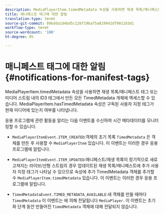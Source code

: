 ```yaml
---
description: MediaPlayerItem.timedMetadata 속성을 사용하면 재생 목록/매니페스트 태그 또는 미디어 스트림 내의 ID3 태그에서 만든 모든 TimedMetadata 개체에 액세스할 수 있습니다. MediaPlayerItem.hasTimedMetadata 속성은 구독된 사용자 지정 태그가 현재 미디어에 있는지 여부를 나타냅니다.
title: 매니페스트 태그에 대한 알림
translation-type: tm+mt
source-git-commit: 89bdda1d4bd5c126f19ba75a819942df901183d1
workflow-type: tm+mt
source-wordcount: '188'
ht-degree: 0%

---
```



# 매니페스트 태그에 대한 알림{#notifications-for-manifest-tags}

MediaPlayerItem.timedMetadata 속성을 사용하면 재생 목록/매니페스트 태그 또는 미디어 스트림 내의 ID3 태그에서 만든 모든 TimedMetadata 개체에 액세스할 수 있습니다. MediaPlayerItem.hasTimedMetadata 속성은 구독된 사용자 지정 태그가 현재 미디어에 있는지 여부를 나타냅니다.

응용 프로그램에 관련 활동을 알리는 다음 이벤트를 수신하여 시간 메타데이터를 모니터링할 수 있습니다.

* `MediaPlayerItemEvent.ITEM_CREATED`:객체의 초기 목록 `TimedMetadata` 은 객체를 만든 후 사용할 수  `MediaPlayerItem` 있습니다. 이 이벤트는 이러한 경우 응용 프로그램에 알립니다.

* `MediaPlayerItemEvent.ITEM_UPDATED`:매니페스트/재생 목록이 정기적으로 새로 고쳐지는 라이브/선형 스트림의 경우 업데이트된 재생 목록/매니페스트에 추가 사용자 지정 태그가 나타날 수 있으므로 속성에 추가 TimedMetadata 객체를 추가할 수  `MediaPlayerItem.timedMetadata` 있습니다. 이 이벤트는 이러한 경우 응용 프로그램에 알립니다.

* `TimedMetadataEvent.TIMED_METADATA_AVAILABLE`:새 객체를 만들 때마다  `TimedMetadata` 이 이벤트는 에 의해 전달됩니다 `MediaPlayer`. 이 이벤트는 초기화 단계 동안 만들어진 `TimedMetadata` 객체에 대해 전달되지 않습니다.

